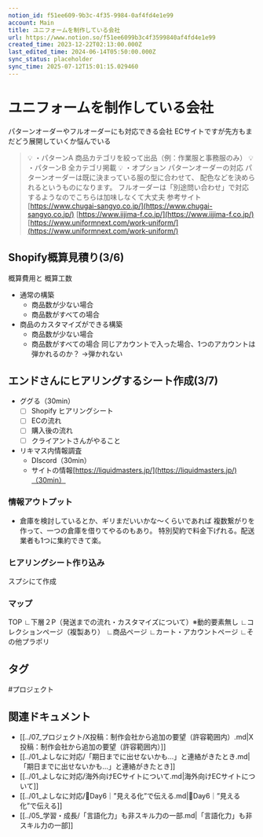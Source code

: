 ```yaml
---
notion_id: f51ee609-9b3c-4f35-9984-0af4fd4e1e99
account: Main
title: ユニフォームを制作している会社
url: https://www.notion.so/f51ee6099b3c4f3599840af4fd4e1e99
created_time: 2023-12-22T02:13:00.000Z
last_edited_time: 2024-06-14T05:50:00.000Z
sync_status: placeholder
sync_time: 2025-07-12T15:01:15.029460
---
```

# ユニフォームを制作している会社

パターンオーダーやフルオーダーにも対応できる会社
ECサイトですが先方もまだどう展開していくか悩んでいる
> 💡 ・パターンA
  商品カテゴリを絞って出品（例：作業服と事務服のみ）
> 💡 ・パターンB
  全カテゴリ掲載
> 💡 ・オプション
  パターンオーダーの対応
  パターンオーダーは既に決まっている服の型に合わせて、
  配色などを決められるというものになります。
フルオーダーは「別途問い合わせ」で対応するようなのでこちらは加味しなくて大丈夫
参考サイト
[https://www.chugai-sangyo.co.jp/](https://www.chugai-sangyo.co.jp/)
[https://www.iijima-f.co.jp/](https://www.iijima-f.co.jp/)
[https://www.uniformnext.com/work-uniform/](https://www.uniformnext.com/work-uniform/)
## Shopify概算見積り(3/6)
概算費用と 概算工数
- 通常の構築
  - 商品数が少ない場合
  - 商品数がすべての場合
- 商品のカスタマイズができる構築
  - 商品数が少ない場合
  - 商品数がすべての場合
同じアカウントで入った場合、1つのアカウントは弾かれるのか？
→弾かれない
## エンドさんにヒアリングするシート作成(3/7)
- ググる（30min）
  - [ ] Shopify ヒアリングシート
  - [ ] ECの流れ
  - [ ] 購入後の流れ
  - [ ] クライアントさんがやること
- リキマス内情報調査
  - DIscord（30min）
  - サイトの情報[https://liquidmasters.jp/](https://liquidmasters.jp/)（30min）
### 情報アウトプット
- 倉庫を検討しているとか、ギリまだいいかな〜くらいであれば
複数繋がりを作って、一つの倉庫を借りてやるのもあり。
特別契約で料金下げれる。配送業者も1つに集約できて楽。
### ヒアリングシート作り込み
スプシにて作成
### マップ
TOP
∟下層２P（発送までの流れ・カスタマイズについて）※動的要素無し
∟コレクションページ（複製あり）
∟商品ページ
∟カート・アカウントページ
∟その他プラポリ

## タグ

#プロジェクト 

## 関連ドキュメント

- [[../07_プロジェクト/X投稿：制作会社から追加の要望（許容範囲内）.md|X投稿：制作会社から追加の要望（許容範囲内）]]
- [[../01_よしなに対応/「期日までに出せないかも…」と連絡がきたとき.md|「期日までに出せないかも…」と連絡がきたとき]]
- [[../01_よしなに対応/海外向けECサイトについて.md|海外向けECサイトについて]]
- [[../01_よしなに対応/🔹Day6｜”見える化”で伝える.md|🔹Day6｜”見える化”で伝える]]
- [[../05_学習・成長/「言語化力」も非スキル力の一部.md|「言語化力」も非スキル力の一部]]
